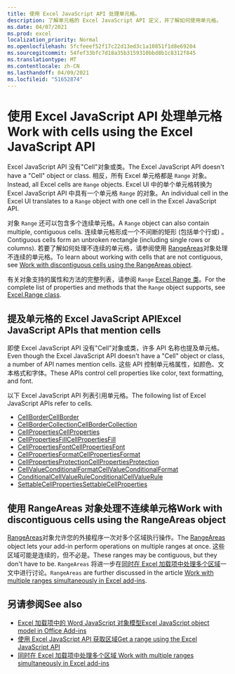 ```yaml
---
title: 使用 Excel JavaScript API 处理单元格。
description: 了解单元格的 Excel JavaScript API 定义，并了解如何使用单元格。
ms.date: 04/07/2021
ms.prod: excel
localization_priority: Normal
ms.openlocfilehash: 5fcfeeef52f17c22d13ed3c1a10851f1d8e69204
ms.sourcegitcommit: 54fef33bfc7d18a35b3159310bbd8b1c8312f845
ms.translationtype: MT
ms.contentlocale: zh-CN
ms.lasthandoff: 04/09/2021
ms.locfileid: "51652874"
---
```

# <a name="work-with-cells-using-the-excel-javascript-api"></a><span data-ttu-id="d248b-103">使用 Excel JavaScript API 处理单元格</span><span class="sxs-lookup"><span data-stu-id="d248b-103">Work with cells using the Excel JavaScript API</span></span>

<span data-ttu-id="d248b-104">Excel JavaScript API 没有"Cell"对象或类。</span><span class="sxs-lookup"><span data-stu-id="d248b-104">The Excel JavaScript API doesn't have a "Cell" object or class.</span></span> <span data-ttu-id="d248b-105">相反，所有 Excel 单元格都是 `Range` 对象。</span><span class="sxs-lookup"><span data-stu-id="d248b-105">Instead, all Excel cells are `Range` objects.</span></span> <span data-ttu-id="d248b-106">Excel UI 中的单个单元格转换为 Excel JavaScript API 中具有一个单元格 `Range` 的对象。</span><span class="sxs-lookup"><span data-stu-id="d248b-106">An individual cell in the Excel UI translates to a `Range` object with one cell in the Excel JavaScript API.</span></span>

<span data-ttu-id="d248b-107">对象 `Range` 还可以包含多个连续单元格。</span><span class="sxs-lookup"><span data-stu-id="d248b-107">A `Range` object can also contain multiple, contiguous cells.</span></span> <span data-ttu-id="d248b-108">连续单元格形成一个不间断的矩形 (包括单个行或) 。</span><span class="sxs-lookup"><span data-stu-id="d248b-108">Contiguous cells form an unbroken rectangle (including single rows or columns).</span></span> <span data-ttu-id="d248b-109">若要了解如何处理不连续的单元格，请参阅使用 [RangeAreas](#work-with-discontiguous-cells-using-the-rangeareas-object)对象处理不连续的单元格。</span><span class="sxs-lookup"><span data-stu-id="d248b-109">To learn about working with cells that are not contiguous, see [Work with discontiguous cells using the RangeAreas object](#work-with-discontiguous-cells-using-the-rangeareas-object).</span></span>

<span data-ttu-id="d248b-110">有关对象支持的属性和方法的完整列表，请参阅 `Range` [Excel.Range 类](/javascript/api/excel/excel.range)。</span><span class="sxs-lookup"><span data-stu-id="d248b-110">For the complete list of properties and methods that the `Range` object supports, see [Excel.Range class](/javascript/api/excel/excel.range).</span></span>

## <a name="excel-javascript-apis-that-mention-cells"></a><span data-ttu-id="d248b-111">提及单元格的 Excel JavaScript API</span><span class="sxs-lookup"><span data-stu-id="d248b-111">Excel JavaScript APIs that mention cells</span></span>

<span data-ttu-id="d248b-112">即使 Excel JavaScript API 没有"Cell"对象或类，许多 API 名称也提及单元格。</span><span class="sxs-lookup"><span data-stu-id="d248b-112">Even though the Excel JavaScript API doesn't have a "Cell" object or class, a number of API names mention cells.</span></span> <span data-ttu-id="d248b-113">这些 API 控制单元格属性，如颜色、文本格式和字体。</span><span class="sxs-lookup"><span data-stu-id="d248b-113">These APIs control cell properties like color, text formatting, and font.</span></span>

<span data-ttu-id="d248b-114">以下 Excel JavaScript API 列表引用单元格。</span><span class="sxs-lookup"><span data-stu-id="d248b-114">The following list of Excel JavaScript APIs refer to cells.</span></span>

- [<span data-ttu-id="d248b-115">CellBorder</span><span class="sxs-lookup"><span data-stu-id="d248b-115">CellBorder</span></span>](/javascript/api/excel/excel.cellborder)
- [<span data-ttu-id="d248b-116">CellBorderCollection</span><span class="sxs-lookup"><span data-stu-id="d248b-116">CellBorderCollection</span></span>](/javascript/api/excel/excel.cellbordercollection)
- [<span data-ttu-id="d248b-117">CellProperties</span><span class="sxs-lookup"><span data-stu-id="d248b-117">CellProperties</span></span>](/javascript/api/excel/excel.cellproperties)
- [<span data-ttu-id="d248b-118">CellPropertiesFill</span><span class="sxs-lookup"><span data-stu-id="d248b-118">CellPropertiesFill</span></span>](/javascript/api/excel/excel.cellpropertiesfill)
- [<span data-ttu-id="d248b-119">CellPropertiesFont</span><span class="sxs-lookup"><span data-stu-id="d248b-119">CellPropertiesFont</span></span>](/javascript/api/excel/excel.cellpropertiesfont)
- [<span data-ttu-id="d248b-120">CellPropertiesFormat</span><span class="sxs-lookup"><span data-stu-id="d248b-120">CellPropertiesFormat</span></span>](/javascript/api/excel/excel.cellpropertiesformat)
- [<span data-ttu-id="d248b-121">CellPropertiesProtection</span><span class="sxs-lookup"><span data-stu-id="d248b-121">CellPropertiesProtection</span></span>](/javascript/api/excel/excel.cellpropertiesprotection)
- [<span data-ttu-id="d248b-122">CellValueConditionalFormat</span><span class="sxs-lookup"><span data-stu-id="d248b-122">CellValueConditionalFormat</span></span>](/javascript/api/excel/excel.cellvalueconditionalformat)
- [<span data-ttu-id="d248b-123">ConditionalCellValueRule</span><span class="sxs-lookup"><span data-stu-id="d248b-123">ConditionalCellValueRule</span></span>](/javascript/api/excel/excel.conditionalcellvaluerule)
- [<span data-ttu-id="d248b-124">SettableCellProperties</span><span class="sxs-lookup"><span data-stu-id="d248b-124">SettableCellProperties</span></span>](/javascript/api/excel/excel.settablecellproperties)

## <a name="work-with-discontiguous-cells-using-the-rangeareas-object"></a><span data-ttu-id="d248b-125">使用 RangeAreas 对象处理不连续单元格</span><span class="sxs-lookup"><span data-stu-id="d248b-125">Work with discontiguous cells using the RangeAreas object</span></span>

<span data-ttu-id="d248b-126">[RangeAreas](/javascript/api/excel/excel.rangeareas)对象允许您的外接程序一次对多个区域执行操作。</span><span class="sxs-lookup"><span data-stu-id="d248b-126">The [RangeAreas](/javascript/api/excel/excel.rangeareas) object lets your add-in perform operations on multiple ranges at once.</span></span> <span data-ttu-id="d248b-127">这些区域可能是连续的，但不必是。</span><span class="sxs-lookup"><span data-stu-id="d248b-127">These ranges may be contiguous, but they don't have to be.</span></span> <span data-ttu-id="d248b-128">`RangeAreas` 将进一步在[同时在 Excel 加载项中处理多个区域](excel-add-ins-multiple-ranges.md)一文中进行讨论。</span><span class="sxs-lookup"><span data-stu-id="d248b-128">`RangeAreas` are further discussed in the article [Work with multiple ranges simultaneously in Excel add-ins](excel-add-ins-multiple-ranges.md).</span></span>

## <a name="see-also"></a><span data-ttu-id="d248b-129">另请参阅</span><span class="sxs-lookup"><span data-stu-id="d248b-129">See also</span></span>

- [<span data-ttu-id="d248b-130">Excel 加载项中的 Word JavaScript 对象模型</span><span class="sxs-lookup"><span data-stu-id="d248b-130">Excel JavaScript object model in Office Add-ins</span></span>](excel-add-ins-core-concepts.md)
- [<span data-ttu-id="d248b-131">使用 Excel JavaScript API 获取区域</span><span class="sxs-lookup"><span data-stu-id="d248b-131">Get a range using the Excel JavaScript API</span></span>](excel-add-ins-ranges-get.md)
- [<span data-ttu-id="d248b-132"> 同时在 Excel 加载项中处理多个区域 </span><span class="sxs-lookup"><span data-stu-id="d248b-132">Work with multiple ranges simultaneously in Excel add-ins</span></span>](excel-add-ins-multiple-ranges.md)
